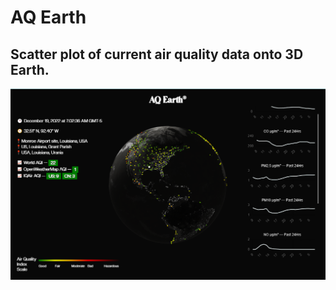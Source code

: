 # AQ Earth

## Scatter plot of current air quality data onto 3D Earth.

![AQ Earth](./screenshot_1.png)